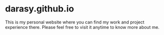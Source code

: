 # darasy.github.io

This is my personal website where you can find my work and project experience there. Please feel free to visit it anytime to know more about me.